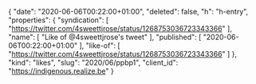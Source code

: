 {
  "date": "2020-06-06T00:22:00+01:00",
  "deleted": false,
  "h": "h-entry",
  "properties": {
    "syndication": [
      "https://twitter.com/4sweettjrose/status/1268753036723343366"
    ],
    "name": [
      "Like of @4sweettjrose's tweet"
    ],
    "published": [
      "2020-06-06T00:22:00+01:00"
    ],
    "like-of": [
      "https://twitter.com/4sweettjrose/status/1268753036723343366"
    ]
  },
  "kind": "likes",
  "slug": "2020/06/ppbp1",
  "client_id": "https://indigenous.realize.be"
}
